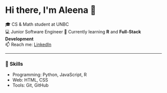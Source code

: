 
# Hi there, I'm Aleena 👋

🎓 CS & Math student at UNBC  
💻 Junior Software Engineer 
🌱 Currently learning **R** and **Full-Stack Development**  
📫 Reach me: [LinkedIn](https://www.linkedin.com/in/aleenamukeer/)


---

### 🚀 Skills
- Programming: Python, JavaScript, R  
- Web: HTML, CSS  
- Tools: Git, GitHub  


